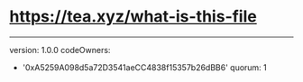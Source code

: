 # https://tea.xyz/what-is-this-file
---
version: 1.0.0
codeOwners:
  - '0xA5259A098d5a72D3541aeCC4838f15357b26dBB6'
quorum: 1
